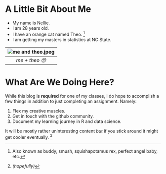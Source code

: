 # A Little Bit About Me 

- My name is Nellie.
- I am 28 years old.
- I have an orange cat named Theo. [^1]
- I am getting my masters in statistics at NC State.

| ![me and theo.jpeg](https://github.com/nellieleddy/nellieleddy.github.io/assets/143115958/698d1983-f5b9-499e-b2b7-97a2796c2958) | 
|:--:| 
| *me + theo 😙* |

  # What Are We Doing Here?
  
  While this blog is **required** for one of my classes, I do hope to accomplish a few things in addition to just completing an  assignment. Namely:
  
  1. Flex my creative muscles.
  2. Get in touch with the github community.
  3. Document my learning journey in R and data science.

It will be mostly rather uninteresting content *but* if you stick around it might get cooler eventually. [^2]






  [^1]: Also known as buddy, smush, squishapotamus rex, perfect angel baby, etc.
  [^2]: *(hopefully)*

